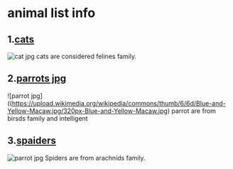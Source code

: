 # animal list info
## 1.[cats](./cats.md)
![cat jpg](https://upload.wikimedia.org/wikipedia/commons/7/74/A-Cat.jpg)
cats are considered felines family.
## 2.[parrots jpg](./parrots.md)
![parrot jpg]((https://upload.wikimedia.org/wikipedia/commons/thumb/6/6d/Blue-and-Yellow-Macaw.jpg/320px-Blue-and-Yellow-Macaw.jpg)
parrot are from birsds family and intelligent 
## 3.[spaiders](./spider.md)
![parrot jpg](https://upload.wikimedia.org/wikipedia/commons/thumb/2/26/Araneae3.jpg/800px-Araneae3.jpg)
Spiders are from arachnids family.
